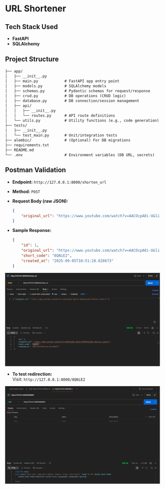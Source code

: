 # URL Shortener

## Tech Stack Used

- **FastAPI**
- **SQLAlchemy**

## Project Structure

```text
├── app/
│   ├── __init__.py
│   ├── main.py            # FastAPI app entry point
│   ├── models.py          # SQLAlchemy models
│   ├── schemas.py         # Pydantic schemas for request/response
│   ├── crud.py            # DB operations (CRUD logic)
│   ├── database.py        # DB connection/session management
│   ├── api/
│   │   ├── __init__.py
│   │   └── routes.py      # API route definitions
│   └── utils.py           # Utility functions (e.g., code generation)
├── tests/
│   ├── __init__.py
│   └── test_main.py       # Unit/integration tests
├── alembic/               # (Optional) For DB migrations
├── requirements.txt
├── README.md
└── .env                   # Environment variables (DB URL, secrets)
```

## Postman Validation

- **Endpoint:** `http://127.0.0.1:8000/shorten_url`
- **Method:** `POST`
- **Request Body (raw JSON):**

    ```json
    {
        "original_url": "https://www.youtube.com/watch?v=AACOcpA8i-U&list=RDAACOcpA8i-U&start_radio=1"
    }
    ```

- **Sample Response:**

    ```json
    {
        "id": 1,
        "original_url": "https://www.youtube.com/watch?v=AACOcpA8i-U&list=RDAACOcpA8i-U&start_radio=1",
        "short_code": "8QNiE2",
        "created_at": "2025-09-05T10:51:28.828673"
    }
    ```

![alt text](image.png)

- **To test redirection:**  
    Visit: `http://127.0.0.1:8000/8QNiE2`

![alt text](image-1.png)
